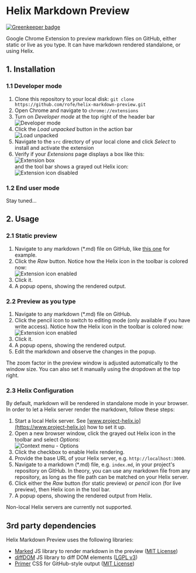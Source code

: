 # Helix Markdown Preview

[![Greenkeeper badge](https://badges.greenkeeper.io/adobe/helix-markdown-preview.svg)](https://greenkeeper.io/)

Google Chrome Extension to preview markdown files on GitHub, either static or live as you type. It can have markdown rendered standalone, or using Helix.

## 1. Installation

### 1.1 Developer mode
1. Clone this repository to your local disk: `git clone https://github.com/rofe/helix-markdown-preview.git`
2. Open Chrome and navigate to `chrome://extensions`
3. Turn on _Developer mode_ at the top right of the header bar<br />
![Developer mode](doc/install_developer_mode.png)
4. Click the _Load unpacked_ button in the action bar<br />
![Load unpacked](doc/install_load_unpacked.png)
5. Navigate to the `src` directory of your local clone and click _Select_ to install and activate the extension
6. Verify if your _Extensions_ page displays a box like this:<br />
![Extension box](doc/install_extension_box.png)<br />
   and the tool bar shows a grayed out Helix icon:<br />
![Extension icon disabled](doc/install_toolbar_icon.png)

### 1.2 End user mode
Stay tuned...


## 2. Usage

### 2.1 Static preview
1. Navigate to any markdown (\*.md) file on GitHub, like [this one](https://github.com/adobe/project-helix.io/blob/master/index.md) for example.
2. Click the _Raw_ button. Notice how the Helix icon in the toolbar is colored now:<br />
![Extension icon enabled](src/images/helix_logo_16.png)
3. Click it.
4. A popup opens, showing the rendered output.

### 2.2 Preview as you type
1. Navigate to any markdown (\*.md) file on GitHub.
2. Click the pencil icon to switch to editing mode (only available if you have write access). Notice how the Helix icon in the toolbar is colored now:<br />
![Extension icon enabled](src/images/helix_logo_16.png)
3. Click it.
4. A popup opens, showing the rendered output.
5. Edit the markdown and observe the changes in the popup.

The zoom factor in the preview window is adjusted automatically to the window size. You can also set it manually using the dropdown at the top right.

### 2.3 Helix Configuration

By default, markdown will be rendered in standalone mode in your browser. In order to let a Helix server render the markdown, follow these steps:

1. Start a local Helix server. See [www.project-helix.io](https://www.project-helix.io) how to set it up.
2. Open a new browser window, click the grayed out Helix icon in the toolbar and select _Options_:<br />
![Context menu - Options](doc/contextmenu_options.png)
3. Click the checkbox to enable Helix rendering.
4. Provide the base URL of your Helix server, e.g. `http://localhost:3000`.
5. Navigate to a markdown (\*.md) file, e.g. `index.md`, in your project's repository on GitHub. In theory, you can use any markdown file from any repository, as long as the file path can be matched on your Helix server.
6. Click either the _Raw_ button (for static preview) or _pencil_ icon (for live preview), then Helix icon in the tool bar.
7. A popup opens, showing the rendered output from Helix.

Non-local Helix servers are currently not supported.

## 3rd party dependencies

Helix Markdown Preview uses the following libraries:
* [Marked](https://github.com/markedjs/marked) JS library to render markdown in the preview ([MIT License](https://opensource.org/licenses/MIT))
* [diffDOM](https://github.com/fiduswriter/diffDOM) JS library to diff DOM elements ([LGPL v3](https://www.gnu.org/licenses/lgpl-3.0.txt))
* [Primer](https://primer.style/) CSS for GitHub-style output ([MIT License](https://opensource.org/licenses/MIT))
